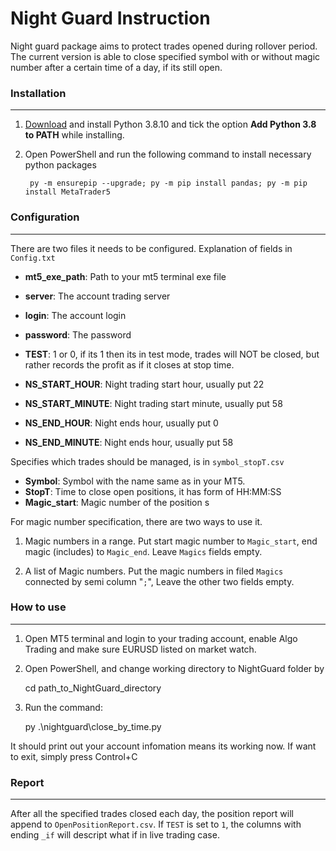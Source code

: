 # Night Guard Instruction


Night guard package aims to protect trades opened during rollover period. The current version is able to close specified symbol with or without magic number after a certain time of a day, if its still open.

### Installation
---

1. [Download](https://www.python.org/ftp/python/3.8.10/python-3.8.10-amd64.exe) and install Python 3.8.10 and tick the option **Add Python 3.8 to PATH** while installing.

2. Open PowerShell and run the following command to install necessary python packages

        py -m ensurepip --upgrade; py -m pip install pandas; py -m pip install MetaTrader5 



### Configuration
---

There are two files it needs to be configured.  Explanation of fields in `Config.txt`

* **mt5_exe_path**: Path to your mt5 terminal exe file
* **server**: The account trading server
* **login**: The account login
* **password**: The password
* **TEST**: 1 or 0, if its 1 then its in test mode, trades will NOT be closed, but rather records the profit as if it closes at stop time.

* **NS_START_HOUR**: Night trading start hour, usually put 22
* **NS_START_MINUTE**: Night trading start minute, usually put 58
* **NS_END_HOUR**: Night ends hour, usually put 0
* **NS_END_MINUTE**: Night ends hour, usually put 58

Specifies which trades should be managed, is in `symbol_stopT.csv`

* **Symbol**: Symbol with the name same as in your MT5.
* **StopT**: Time to close open positions, it has form of HH:MM:SS
* **Magic_start**: Magic number of the position
s


For magic number specification, there are two ways to use it. 

1. Magic numbers in a range. Put start magic number to `Magic_start`, end magic (includes) to `Magic_end`. Leave `Magics` fields empty.

2. A list of Magic numbers. Put the magic numbers in filed `Magics` connected by semi column "`;`", Leave the other two fields empty.

### How to use
---

1. Open MT5 terminal and login to your trading account, enable Algo Trading and make sure EURUSD listed on market watch.

2. Open PowerShell, and change working directory to NightGuard folder by 
    
    cd path_to_NightGuard_directory

3. Run the command:

    py .\nightguard\close_by_time.py

It should print out your account infomation means its working now. If want to exit, simply press Control+C


### Report
---

After all the specified trades closed each day, the position report will append to `OpenPositionReport.csv`. If `TEST` is set to `1`, the columns with ending `_if` will descript what if in live trading case.
